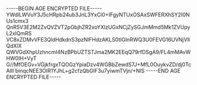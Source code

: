 -----BEGIN AGE ENCRYPTED FILE-----
YWdlLWVuY3J5cHRpb24ub3JnL3YxCi0+IFgyNTUxOSAxSWFERXhSY2I0NUs1cmx3
QnR5V3E2M2ZvQVZVT2pGbjhZR2xoYXlzUGxNCjZySGJmMmd5Mk1ZVUpyL2xIQmRS
VC8xZDMvVFE3QldHdkdnS3pzNlFHdzAKLS0tIGlnRWQ3U0FEVG16UVNjVllQdXlX
QWVGdXhpUzhncmI4NzBPbUZTSTJma2MK2EEqQ79rfDSgA9/FL4mMAvWHW0IH+VyT
G//MfOEGv+VGjkfrgxTQOGzYpiaDzv4WGBbZewdS7J+MfL0OuykvZD/dj0TcAlII
binqcNEE3OIR1YJhL+g2cfzQbGIF3u7yiwmTVjn/+NlS
-----END AGE ENCRYPTED FILE-----
